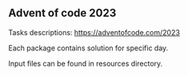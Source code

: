 ## Advent of code 2023

Tasks descriptions: https://adventofcode.com/2023

Each package contains solution for specific day.

Input files can be found in resources directory.

